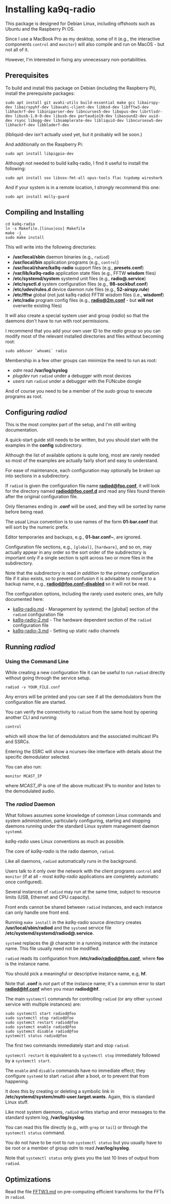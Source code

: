 # Installing ka9q-radio

This package is designed for Debian Linux, including offshoots such as Ubuntu and the Raspberry Pi OS.

Since I use a MacBook Pro as my desktop, some of it (e.g., the interactive components `control` and `monitor`) will also compile and run on MacOS - but not all of it.

However, I'm interested in fixing any unnecessary non-portabilities.

## Prerequisites

To build and install this package on Debian (including the Raspberry Pi), install the prerequisite packages:

```
sudo apt install git avahi-utils build-essential make gcc libairspy-dev libairspyhf-dev libavahi-client-dev libbsd-dev libfftw3-dev libhackrf-dev libiniparser-dev libncurses5-dev libopus-dev librtlsdr-dev libusb-1.0-0-dev libusb-dev portaudio19-dev libasound2-dev uuid-dev rsync libogg-dev libsamplerate-dev libliquid-dev libncursesw5-dev libhackrf-dev libbladerf-dev
```

(libliquid-dev isn't actually used yet, but it probably will be soon.)

And additionally on the Raspberry Pi:

```
sudo apt install libpigpio-dev
```

Although not needed to build ka9q-radio, I find it useful to install the following:

```
sudo apt install sox libsox-fmt-all opus-tools flac tcpdump wireshark
```

And if your system is in a remote location, I *strongly* recommend this one:

```
sudo apt install molly-guard
```

## Compiling and Installing

```
cd ka9q-radio
ln -s Makefile.[linux|osx] Makefile
make -j
sudo make install
```

This will write into the following directories:

- **/usr/local/sbin** daemon binaries (e.g., `radiod`)
- **/usr/local/bin** application programs (e.g., `control`)
- **/usr/local/share/ka9q-radio** support files (e.g., **presets.conf**)
- **/var/lib/ka9q-radio** application state files (e.g., FFTW **wisdom** files)
- **/etc/systemd/system** systemd unit files (e.g., **radio@.service**)
- **/etc/sysctl.d** system configuration files (e.g., **98-sockbuf.conf**)
- **/etc/udev/rules.d** device daemon rule files (e.g., **52-airspy.rule**)
- **/etc/fftw** global (not just ka9q-radio) FFTW *wisdom* files (i.e., **wisdomf**)
- **/etc/radio** program config files (e.g., **radio@2m.conf** - but **will not** overwrite existing files)

It will also create a special system user and group (*radio*) so that the daemons don't have to run with root permissions.

I recommend that you add your own user ID to the *radio* group so you can modify most of the relevant installed directories and files without becoming root:

```
sudo adduser `whoami` radio
```

Membership in a few other groups can minimize the need to run as root:

- *adm* read **/var/log/syslog**
- *plugdev* run `radiod` under a debugger with most devices
- *users* run `radiod` under a debugger with the FUNcube dongle

And of course you need to be a member of the *sudo* group to execute programs as root.

## Configuring *radiod*

This is the most complex part of the setup, and I'm still writing documentation.

A quick-start guide still needs to be written, but you should start with the examples in the **config** subdirectory.

Although the list of available options is quite long, most are rarely needed so most of the examples are actually fairly short and easy to understand.

For ease of maintenance, each configuration may optionally be broken up into sections in a subdirectory.

If `radiod` is given the configuration file name **radiod@foo.conf**, it will look for the directory named **radiod@foo.conf.d** and read any files found therein after the original configuration file.

Only filenames ending in **.conf** will be used, and they will be sorted by name before being read.

The usual Linux convention is to use names of the form **01-bar.conf** that will sort by the numeric prefix.

Editor temporaries and backups, e.g., **01-bar.conf~**, are ignored.

Configuration file sections, e.g., `[global]`, `[hardware]`, and so on, may actually appear in any order so the sort order of the subdirectory is important only if a single section is split across two or more files in the subdirectory.

Note that the subdirectory is read *in addition to* the primary configuration file if it also exists, so to prevent confusion it is advisable to move it to a backup name, e.g., **radiod@foo.conf-disabled** so it will not be read.

The configuration options, including the rarely used esoteric ones, are fully documented here:

- [ka9q-radio.md](ka9q-radio.md) - Management by *systemd*; the [global] section of the `radiod` configuration file
- [ka9q-radio-2.md](ka9q-radio-2.md) - The hardware dependent section of the `radiod` configuration file
- [ka9q-radio-3.md](ka9q-radio-3.md) - Setting up static radio channels

## Running *radiod*

### Using the Command Line

While creating a new configuration file it can be useful to run `radiod` directly without going through the service setup.

```
radiod -v YOUR_FILE.conf
```

Any errors will be printed and you can see if all the demodulators from the configuration file are started.

You can verify the connectivity to `radiod` from the same host by opening another CLI and running:

```
control
```

which will show the list of demodulators and the associated multicast IPs and SSRCs.

Entering the SSRC will show a ncurses-like interface with details about the specific demodulator selected.

You can also run:

```
monitor MCAST_IP
```

where *MCAST_IP* is one of the above multicast IPs to monitor and listen to the demodulated audio.

### The *radiod* Daemon

What follows assumes some knowledge of common Linux commands and system administration, particularly configuring, starting and stopping daemons running under the standard Linux system management daemon `systemd`.

*ka9q-radio* uses Linux conventions as much as possible.

The core of *ka9q-radio* is the radio daemon, `radiod`.

Like all daemons, `radiod` automatically runs in the background.

Users talk to it only over the network with the client programs `control` and `monitor` (if at all - most *ka9q-radio* applications are completely automatic once configured).

Several instances of `radiod` may run at the same time, subject to resource limits (USB, Ethernet and CPU capacity).

Front ends cannot be shared between `radiod` instances, and each instance can only handle one front end.

Running `make install` in the *ka9q-radio* source directory creates **/usr/local/sbin/radiod** and the `systemd` service file **/etc/systemd/systemd/radiod@.service**.

`systemd` replaces the *@* character in a running instance with the instance name. This file usually need not be modified.

`radiod` reads its configuration from **/etc/radio/radiod@foo.conf**, where **foo** is the instance name.

You should pick a meaningful or descriptive instance name, e.g, **hf**.

Note that **.conf** is *not* part of the instance name; it's a common error to start **radiod@hf.conf** when you mean **radiod@hf**.

The main `systemctl` commands for controlling `radiod` (or any other `systemd` service with multiple instances) are:

```
sudo systemctl start radiod@foo
sudo systemctl stop radiod@foo
sudo systemct restart radiod@foo
sudo systemct enable radiod@foo
sudo systemct disable radiod@foo
systemctl status radiod@foo
```

The first two commands immediately start and stop `radiod`.

`systemctl restart` is equivalent to a `systemctl stop` immediately followed by a `systemctl start`.

The `enable` and `disable` commands have no immediate effect; they configure `systemd` to start `radiod` after a boot, or to prevent that from happening.

It does this by creating or deleting a symbolic link in **/etc/systemd/system/multi-user.target.wants**. Again, this is standard Linux stuff.

Like most system daemons, `radiod` writes startup and error messages to the standard system log, **/var/log/syslog**.

You can read this file directly (e.g., with `grep` or `tail`) or through the `systemctl status` command.

You do not have to be root to run `systemctl status` but you usually have to be root or a member of group *adm* to read **/var/log/syslog**.

Note that `systemctl status` only gives you the last 10 lines of output from `radiod`.

## Optimizations

Read the file [FFTW3.md](FFTW3.md) on pre-computing efficient transforms for the FFTs in `radiod`.
